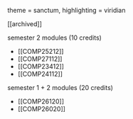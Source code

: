 theme = sanctum, highlighting = viridian

[[archived]]

semester 2 modules (10 credits)
- [[COMP25212]]
- [[COMP27112]]
- [[COMP23412]]
- [[COMP24112]]

semester 1 + 2 modules (20 credits)
- [[COMP26120]]
- [[COMP26020]]
